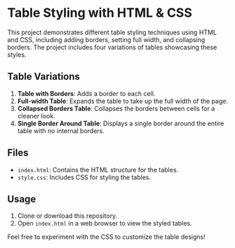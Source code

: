 # Table Styling with HTML & CSS

This project demonstrates different table styling techniques using HTML and CSS, including adding borders, setting full width, and collapsing borders. The project includes four variations of tables showcasing these styles.

## Table Variations

1. **Table with Borders**: Adds a border to each cell.
2. **Full-width Table**: Expands the table to take up the full width of the page.
3. **Collapsed Borders Table**: Collapses the borders between cells for a cleaner look.
4. **Single Border Around Table**: Displays a single border around the entire table with no internal borders.

## Files

- `index.html`: Contains the HTML structure for the tables.
- `style.css`: Includes CSS for styling the tables.

## Usage

1. Clone or download this repository.
2. Open `index.html` in a web browser to view the styled tables.

Feel free to experiment with the CSS to customize the table designs!
